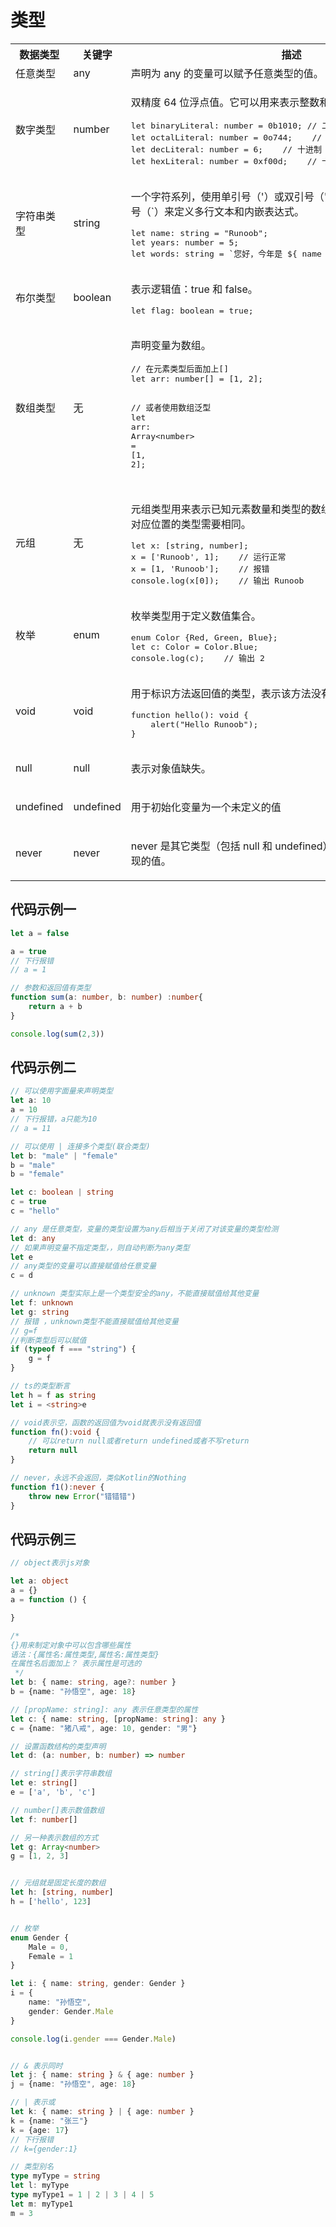 # 类型

<table class="reference">
<tbody><tr>
<th>数据类型</th>
<th>关键字</th>
<th>描述</th>
</tr>
<tr>
<td>任意类型</td>
<td>any</td>
<td>声明为 any 的变量可以赋予任意类型的值。</td>
</tr>
<tr>
<td class="ts">数字类型</td>
<td class="ts">number</td>
<td><p>双精度 64 位浮点值。它可以用来表示整数和分数。</p>

<pre class="prettyprint prettyprinted" style=""><span class="kwd">let</span><span class="pln"> binaryLiteral</span><span class="pun">:</span><span class="pln"> number </span><span class="pun">=</span><span class="pln"> </span><span class="lit">0b1010</span><span class="pun">;</span><span class="pln"> </span><span class="com">// 二进制</span><span class="pln">
</span><span class="kwd">let</span><span class="pln"> octalLiteral</span><span class="pun">:</span><span class="pln"> number </span><span class="pun">=</span><span class="pln"> </span><span class="lit">0o744</span><span class="pun">;</span><span class="pln">    </span><span class="com">// 八进制</span><span class="pln">
</span><span class="kwd">let</span><span class="pln"> decLiteral</span><span class="pun">:</span><span class="pln"> number </span><span class="pun">=</span><span class="pln"> </span><span class="lit">6</span><span class="pun">;</span><span class="pln">    </span><span class="com">// 十进制</span><span class="pln">
</span><span class="kwd">let</span><span class="pln"> hexLiteral</span><span class="pun">:</span><span class="pln"> number </span><span class="pun">=</span><span class="pln"> </span><span class="lit">0xf00d</span><span class="pun">;</span><span class="pln">    </span><span class="com">// 十六进制</span></pre>
</td>
</tr>
<tr>
<td>字符串类型</td>
<td>string</td>
<td><p>一个字符系列，使用单引号（<span class="marked">'</span>）或双引号（<span class="marked">"</span>）来表示字符串类型。反引号（<span class="marked">`</span>）来定义多行文本和内嵌表达式。</p>

<pre class="prettyprint prettyprinted" style=""><span class="kwd">let</span><span class="pln"> name</span><span class="pun">:</span><span class="pln"> </span><span class="kwd">string</span><span class="pln"> </span><span class="pun">=</span><span class="pln"> </span><span class="str">"Runoob"</span><span class="pun">;</span><span class="pln">
</span><span class="kwd">let</span><span class="pln"> years</span><span class="pun">:</span><span class="pln"> number </span><span class="pun">=</span><span class="pln"> </span><span class="lit">5</span><span class="pun">;</span><span class="pln">
</span><span class="kwd">let</span><span class="pln"> words</span><span class="pun">:</span><span class="pln"> </span><span class="kwd">string</span><span class="pln"> </span><span class="pun">=</span><span class="pln"> </span><span class="str">`您好，今年是 ${ name } 发布 ${ years + 1} 周年`</span><span class="pun">;</span></pre>
</td>
</tr>
<tr>
<td>布尔类型</td>
<td>boolean</td>
<td><p>表示逻辑值：true 和 false。</p>

<pre class="prettyprint prettyprinted" style=""><span class="kwd">let</span><span class="pln"> flag</span><span class="pun">:</span><span class="pln"> </span><span class="kwd">boolean</span><span class="pln"> </span><span class="pun">=</span><span class="pln"> </span><span class="kwd">true</span><span class="pun">;</span></pre>
</td>
</tr>

<tr>
<td>数组类型</td>
<td>无</td>
<td><p>声明变量为数组。</p>
<pre class="prettyprint prettyprinted" style=""><span class="com">// 在元素类型后面加上[]</span><span class="pln">
</span><span class="kwd">let</span><span class="pln"> arr</span><span class="pun">:</span><span class="pln"> number</span><span class="pun">[]</span><span class="pln"> </span><span class="pun">=</span><span class="pln"> </span><span class="pun">[</span><span class="lit">1</span><span class="pun">,</span><span class="pln"> </span><span class="lit">2</span><span class="pun">];</span><span class="pln">

</span><span class="com">// 或者使用数组泛型</span><span class="pln">
</span><span class="kwd">let</span><span class="pln"> arr</span><span class="pun">:</span><span class="pln"> </span><span class="typ">Array</span><span class="str">&lt;number&gt;</span><span class="pln"> </span><span class="pun">=</span><span class="pln"> </span><span class="pun">[</span><span class="lit">1</span><span class="pun">,</span><span class="pln"> </span><span class="lit">2</span><span class="pun">];</span></pre>

</td>
</tr>

<tr>
<td>元组</td>
<td>无</td>
<td><p>元组类型用来表示已知元素数量和类型的数组，各元素的类型不必相同，对应位置的类型需要相同。</p>
<pre class="prettyprint prettyprinted" style=""><span class="kwd">let</span><span class="pln"> x</span><span class="pun">:</span><span class="pln"> </span><span class="pun">[</span><span class="kwd">string</span><span class="pun">,</span><span class="pln"> number</span><span class="pun">];</span><span class="pln">
x </span><span class="pun">=</span><span class="pln"> </span><span class="pun">[</span><span class="str">'Runoob'</span><span class="pun">,</span><span class="pln"> </span><span class="lit">1</span><span class="pun">];</span><span class="pln">    </span><span class="com">// 运行正常</span><span class="pln">
x </span><span class="pun">=</span><span class="pln"> </span><span class="pun">[</span><span class="lit">1</span><span class="pun">,</span><span class="pln"> </span><span class="str">'Runoob'</span><span class="pun">];</span><span class="pln">    </span><span class="com">// 报错</span><span class="pln">
console</span><span class="pun">.</span><span class="pln">log</span><span class="pun">(</span><span class="pln">x</span><span class="pun">[</span><span class="lit">0</span><span class="pun">]);</span><span class="pln">    </span><span class="com">// 输出 Runoob</span></pre>

</td>
</tr>

<tr>
<td>枚举</td>
<td>enum</td>
<td><p>枚举类型用于定义数值集合。</p>
<pre class="prettyprint prettyprinted" style=""><span class="kwd">enum</span><span class="pln"> </span><span class="typ">Color</span><span class="pln"> </span><span class="pun">{</span><span class="typ">Red</span><span class="pun">,</span><span class="pln"> </span><span class="typ">Green</span><span class="pun">,</span><span class="pln"> </span><span class="typ">Blue</span><span class="pun">};</span><span class="pln">
</span><span class="kwd">let</span><span class="pln"> c</span><span class="pun">:</span><span class="pln"> </span><span class="typ">Color</span><span class="pln"> </span><span class="pun">=</span><span class="pln"> </span><span class="typ">Color</span><span class="pun">.</span><span class="typ">Blue</span><span class="pun">;</span><span class="pln">
console</span><span class="pun">.</span><span class="pln">log</span><span class="pun">(</span><span class="pln">c</span><span class="pun">);</span><span class="pln">    </span><span class="com">// 输出 2</span></pre>

</td>
</tr>

<tr>
<td class="ts">void</td>
<td class="ts">void</td>
<td><p>用于标识方法返回值的类型，表示该方法没有返回值。</p>
<pre class="prettyprint prettyprinted" style=""><span class="kwd">function</span><span class="pln"> hello</span><span class="pun">():</span><span class="pln"> </span><span class="kwd">void</span><span class="pln"> </span><span class="pun">{</span><span class="pln">
    alert</span><span class="pun">(</span><span class="str">"Hello Runoob"</span><span class="pun">);</span><span class="pln">
</span><span class="pun">}</span></pre>

</td>
</tr>
<tr>
<td>null</td>
<td>null</td>
<td><p>表示对象值缺失。</p></td>
</tr>
<tr>
<td>undefined</td>
<td>undefined</td>
<td><p>用于初始化变量为一个未定义的值</p></td>
</tr>

<tr>
<td>never</td>
<td>never</td>
<td><p>never 是其它类型（包括 null 和 undefined）的子类型，代表从不会出现的值。</p></td>
</tr>
</tbody></table>

## 代码示例一

```TypeScript
let a = false

a = true
// 下行报错
// a = 1

// 参数和返回值有类型
function sum(a: number, b: number) :number{
    return a + b
}

console.log(sum(2,3))
```

## 代码示例二

```TypeScript
// 可以使用字面量来声明类型
let a: 10
a = 10
// 下行报错，a只能为10
// a = 11

// 可以使用 | 连接多个类型(联合类型)
let b: "male" | "female"
b = "male"
b = "female"

let c: boolean | string
c = true
c = "hello"

// any 是任意类型，变量的类型设置为any后相当于关闭了对该变量的类型检测
let d: any
// 如果声明变量不指定类型，，则自动判断为any类型
let e
// any类型的变量可以直接赋值给任意变量
c = d

// unknown 类型实际上是一个类型安全的any，不能直接赋值给其他变量
let f: unknown
let g: string
// 报错 ，unknown类型不能直接赋值给其他变量
// g=f
//判断类型后可以赋值
if (typeof f === "string") {
    g = f
}

// ts的类型断言
let h = f as string
let i = <string>e

// void表示空，函数的返回值为void就表示没有返回值
function fn():void {
    // 可以return null或者return undefined或者不写return
    return null
}

// never，永远不会返回，类似Kotlin的Nothing
function f1():never {
    throw new Error("错错错")
}
```

## 代码示例三

```TypeScript
// object表示js对象

let a: object
a = {}
a = function () {

}

/*
{}用来制定对象中可以包含哪些属性
语法：{属性名:属性类型,属性名:属性类型}
在属性名后面加上？ 表示属性是可选的
 */
let b: { name: string, age?: number }
b = {name: "孙悟空", age: 18}

// [propName: string]: any 表示任意类型的属性
let c: { name: string, [propName: string]: any }
c = {name: "猪八戒", age: 10, gender: "男"}

// 设置函数结构的类型声明
let d: (a: number, b: number) => number

// string[]表示字符串数组
let e: string[]
e = ['a', 'b', 'c']

// number[]表示数值数组
let f: number[]

// 另一种表示数组的方式
let g: Array<number>
g = [1, 2, 3]


// 元组就是固定长度的数组
let h: [string, number]
h = ['hello', 123]


// 枚举
enum Gender {
    Male = 0,
    Female = 1
}

let i: { name: string, gender: Gender }
i = {
    name: "孙悟空",
    gender: Gender.Male
}

console.log(i.gender === Gender.Male)


// & 表示同时
let j: { name: string } & { age: number }
j = {name: "孙悟空", age: 18}

// | 表示或
let k: { name: string } | { age: number }
k = {name: "张三"}
k = {age: 17}
// 下行报错
// k={gender:1}

// 类型别名
type myType = string
let l: myType
type myType1 = 1 | 2 | 3 | 4 | 5
let m: myType1
m = 3
```
